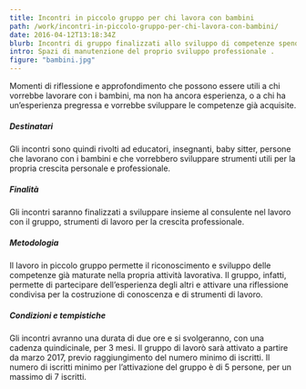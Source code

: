 ```yaml
---
title: Incontri in piccolo gruppo per chi lavora con bambini
path: /work/incontri-in-piccolo-gruppo-per-chi-lavora-con-bambini/
date: 2016-04-12T13:18:34Z
blurb: Incontri di gruppo finalizzati allo sviluppo di competenze spendibili nel lavoro con i bambini.
intro: Spazi di manutenzione del proprio sviluppo professionale .
figure: "bambini.jpg"
---
```


Momenti di riflessione e approfondimento che possono essere utili a chi vorrebbe lavorare con i bambini, ma non ha ancora esperienza, o a chi ha un’esperienza pregressa e vorrebbe sviluppare le competenze già acquisite.
##### Destinatari
Gli incontri sono quindi rivolti ad educatori, insegnanti, baby sitter, persone che lavorano con i bambini e che vorrebbero sviluppare strumenti utili per la propria crescita personale e professionale.
##### Finalità
Gli incontri saranno finalizzati a sviluppare insieme al consulente nel lavoro con il gruppo,  strumenti di lavoro per la crescita professionale.
##### Metodologia
Il lavoro in piccolo gruppo permette il riconoscimento e sviluppo delle competenze già maturate nella propria attività lavorativa.
Il gruppo, infatti, permette di partecipare dell’esperienza degli altri e attivare una riflessione condivisa per la costruzione di conoscenza e di strumenti di lavoro.
##### Condizioni e tempistiche
Gli incontri avranno una durata di due ore e si svolgeranno, con una cadenza quindicinale, per 3 mesi.
Il gruppo di lavorò sarà attivato a partire da marzo 2017, previo raggiungimento del numero minimo di iscritti.
Il numero di iscritti minimo per l’attivazione del gruppo è di 5 persone, per un massimo di 7 iscritti.

